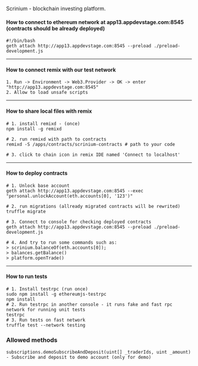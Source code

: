 Scrinium - blockchain investing platform.

#### How to connect to ethereum network at app13.appdevstage.com:8545 (contracts should be already deployed)
```
#!/bin/bash
geth attach http://app13.appdevstage.com:8545 --preload ./preload-development.js
```

-----------------------------------

#### How to connect remix with our test network
```
1. Run -> Environment -> Web3.Provider -> OK -> enter "http://app13.appdevstage.com:8545"
2. Allow to load unsafe scripts
```

-----------------------------------

#### How to share local files with remix
```
# 1. install remixd - (once)
npm install -g remixd

# 2. run remixd with path to contracts
remixd -S /apps/contracts/scrinium-contracts # path to your code

# 3. click to chain icon in remix IDE named 'Connect to localhost'
```

-----------------------------------

#### How to deploy contracts
```
# 1. Unlock base account
geth attach http://app13.appdevstage.com:8545 --exec "personal.unlockAccount(eth.accounts[0], '123')"

# 2. run migrations (allready migrated contracts will be rewrited)
truffle migrate

# 3. Connect to console for checking deployed contracts
geth attach http://app13.appdevstage.com:8545 --preload ./preload-development.js

# 4. And try to run some commands such as:
> scrinium.balanceOf(eth.accounts[0]);
> balances.getBalance()
> platform.openTrade()
```

-----------------------------------

#### How to run tests
```
# 1. Install testrpc (run once)
sudo npm install -g ethereumjs-testrpc
npm install
# 2. Run testrpc in another console - it runs fake and fast rpc network for running unit tests
testrpc
# 3. Run tests on fast network
truffle test --network testing
```

### Allowed methods
```
subscriptions.demoSubscribeAndDeposit(uint[] _traderIds, uint _amount) - Subscribe and deposit to demo account (only for demo)
```
